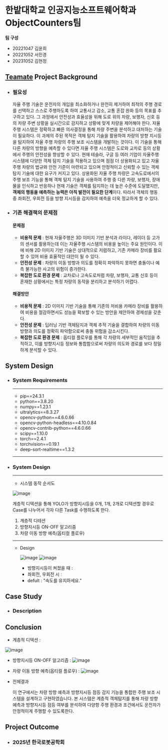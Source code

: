 # 한밭대학교 인공지능소프트웨어학과 ObjectCounters팀

**팀 구성**
- 20221047 김윤희 
- 20221052 서민경
- 20231052 김현정

## <u>Teamate</u> Project Background
- ### 필요성
  자율 주행 기술은 운전자의 개입을 최소화하거나 완전히 제거하여 최적의 주행 경로를 선택하고 스스로 주행하도록 하여 교통사고 감소, 교통 혼잡 완화 등의 목표를 추구하고 있다. 그 과정에서 안전성과 효율성을 위해 도로 위의 차량, 보행자, 신호 등의 차량 주변 상황을 실시간으로 감지하고 상황에 맞게 차량을 제어해야 한다. 자율 주행 시스템은 정확하고 빠른 의사결정을 통해 차량 주변을 분석하고 대처하는 기술이 필요하다. 이 과제의 주된 목적은 객체 탐지 기술을 활용하여 차량의 방향 지시등을 탐지하여 자율 주행 차량의 주행 보조 시스템을 개발하는 것이다. 이 기술을 통해 다른 차량의 방향을 예측할 수 있다면 자율 주행 시스템은 도로와 교차로 등의 상황에서 주행의 안전성을 향상할 수 있다. 현재 테슬라, 구글 등 여러 기업이 자율주행 시스템에 다양한 객체 탐지 기술을 적용하고 있으며 점점 더 상용화되고 있고 자율 주행 차량의 법규와 안전 기준이 마련되고 있으며 안정적이고 신뢰할 수 있는 객체 탐지 기술에 대한 요구가 커지고 있다. 상용화된 자율 주행 차량은 고속도로에서의 주행 보조 기능을 통해 객체 탐지 기술을 사용하여 주행 중 다른 차량, 보행자, 장애물을 인식하고 반응하나 현재 기술은 객체를 탐지하는 데 높은 수준에 도달했지만, **객체의 행동을 예측하는 능력은 아직 발전이 필요한 단계**이다. 따라서 객체의 행동 중 좌회전, 우회전 등을 방향 지시등을 감지하여 예측을 더욱 정교하게 할 수 있다.
  
- ### 기존 해결책의 문제점
  #### 문제점
  
  - **비용적 문제** : 현재 자율주행은 3D 이미지 기반 분석과 라이다, 레이더 등 고가의 센서를 활용하는데 이는 자율주행 시스템의 비용을 높이는 주요 원인이다. 이에 비해 2D 이미지 기반 기술은 상대적으로 저렴하고,   기존 카메라 장비를 활요할 수 있어 비용 효율적인 대안이 될 수 있다.
  - **안전성 문제** : 차량의 이동 방향과 의도를 정확히 파악하지 못하면 충돌이나 예측 불가능한 사고의 위험이 증가한다.
  - **복잡한 도로 환경 문제** : 교차로나 고속도로처럼 차량, 보행자, 교통 신호 등이 혼재한 상황에서는 특정 차량의 동작을 분리하고 분석하기 어렵다.
  #### 해결방안

  - **비용적 문제** : 2D 이미지 기반 기술을 통해 기존의 저비용 카메라 장비를 활용하여 비용을 절감하면서도 성능을 확보할 수 있는 방안을 제안하여 경제성을 갖춘다.
  - **안전성 문제** : 딥러닝 기반 객체탐지과 객체 추적 기술을 결합하여 차량의 이동 방향과 의도를 정확히 파악함으로써 충돌 위험을 감소시킨다.
  - **복잡한 도로 환경 문제** : 옵티컬 플로우를 통해 각 차량의 세부적인 움직임을 추적하고, 이를 방향지시등 정보와 통합함으로써 차량의 의도와 경로를 보다 정밀하게 분석할 수 있다. 
  
## System Design
  - ### System Requirements
    
    ----------------------------------------------
    - pip==24.3.1
    - python==3.8.20
    - numpy==1.23.1
    - ultralytics==8.3.27
    - opencv-python==4.6.0.66
    - opencv-python-headless==4.10.0.84 
    - opencv-contrib-python==4.6.0.66
    - scipy==1.10.0
    - torch==2.4.1
    - torchvision==0.19.1
    - deep-sort-realtime==1.3.2
    ----------------------------------------------

  - ### System Design

    ----------------------------------------------
    - 시스템 동작 순서도
      
    ![image](https://github.com/user-attachments/assets/17d0553f-0042-43e8-8518-0de9922e8559)

      계층적 디텍션을 통해 YOLO가 방향지시등을 0개, 1개, 2개로 디텍션할 경우로 Case를 나누어서 각자 다른 Task를 수행하도록 한다.
      1. 계층적 디테션
      2. 방향지시등 ON-OFF 알고리즘
      3. 차량 이동 방향 예측(옵티컬 플로우)
    ----------------------------------------------

    - Design
   
      ![image](https://github.com/user-attachments/assets/063dccd6-bae2-4158-add4-0ef60259a181)
      ![image](https://github.com/user-attachments/assets/b55d8546-53b3-4a5c-9eb7-64fb9bddea35)
      
      - 방향지시등이 켜졌을 때 :
      - 좌회전, 우회전 시 :
      - defult : "속도를 유지하세요."

    
## Case Study
  - ### Description

  
## Conclusion
  - 계층적 디텍션 : 
    
![image](https://github.com/user-attachments/assets/1cb1a545-47e9-4dd8-87c1-c8a86f41841c)


  - 방향지시등 ON-OFF 알고리즘 :
![image](https://github.com/user-attachments/assets/43e31e6b-3b39-4ba2-814f-8176cadb509f)

  - 차량 이동 방향 예측(옵티컬 플로우) : 
![image](https://github.com/user-attachments/assets/44525876-880d-4278-93c7-5ddee0b745c0)

- 전체결과

  이 연구에서는 차량 방향 예측과 방향지시등 점등 감지 기능을 통합한 주행 보조 시스템을 설계하고 구현하였습니다. 본 시스템은 계층적 객체탐지를 통해 차량 방향 예측과 방향지시등 점등 여부를 분석하여 다양항 주행 환경과 조건에서도 운전자가 안정적이게 주행할 수 있도록한다.

  
## Project Outcome
- ### 2025년 한국로봇공학회 

